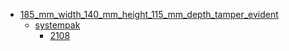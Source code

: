 * [185_mm_width_140_mm_height_115_mm_depth_tamper_evident](185_mm_width_140_mm_height_115_mm_depth_tamper_evident)
  * [systempak](185_mm_width_140_mm_height_115_mm_depth_tamper_evident/systempak)
    * [2108](185_mm_width_140_mm_height_115_mm_depth_tamper_evident/systempak/2108)
